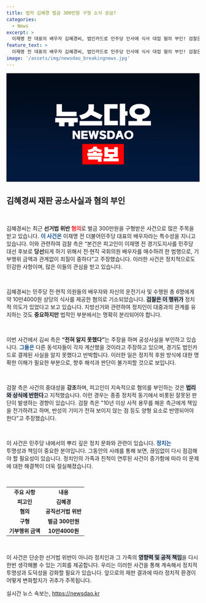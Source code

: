 ```yaml
---
title: 법카 김혜경 벌금 300만원 구형 소식 궁금?
categories:
  - News
excerpt: >
  이재명 전 대표의 배우자 김혜경씨, 법인카드로 민주당 인사에 식사 대접 혐의 부인! 검찰은 300만원 벌금 구형. 정치적 파장과 함께 이어질 법정 싸움의 향배는? 클릭해 더 알아보세요!
feature_text: >
  이재명 전 대표의 배우자 김혜경씨, 법인카드로 민주당 인사에 식사 대접 혐의 부인! 검찰은 300만원 벌금 구형. 정치적 파장과 함께 이어질 법정 싸움의 향배는? 클릭해 더 알아보세요!
image: '/assets/img/newsdao_breakingnews.jpg'
---
```


<p><img src="/assets/img/newsdao_breakingnews.jpg" alt="flaretime 속보" /></p>

<h2 data-ke-size="size26">김혜경씨 재판 공소사실과 혐의 부인</h2>

<p data-ke-size="size16">&nbsp;</p>

<p>김혜경씨는 최근 <b>선거법 위반 <span style="color: #ee2323;">혐의</span></b>로 벌금 300만원을 구형받은 사건으로 많은 주목을 받고 있습니다. <b><span style="color: #1a5490;">이 사건은</span></b> 이재명 전 더불어민주당 대표의 배우자라는 특수성을 지니고 있습니다. 이와 관련하여 검찰 측은 “본건은 피고인이 이재명 전 경기도지사를 민주당 대선 후보로 <b>당선</b>되게 하기 위해서 전·현직 국회의원 배우자를 매수하려 한 범행으로, 기부행위 금액과 관계없이 죄질이 중하다”고 주장했습니다. 이러한 사건은 정치적으로도 민감한 사항이며, 많은 이들의 관심을 받고 있습니다.</p>

<p data-ke-size="size16">&nbsp;</p>

<p>김혜경씨는 민주당 전·현직 의원들의 배우자와 자신의 운전기사 및 수행원 총 6명에게 약 10만4000원 상당의 식사를 제공한 혐의로 기소되었습니다. <b><span style="background-color: #21538527;">검찰은 이 행위가</span></b> 정치적 의도가 있었다고 보고 있습니다. 지방선거와 관련하여 정치인이 대중과의 관계를 유지하는 것도 <b>중요하지만</b> 법적인 부분에서는 명확히 분리되어야 합니다.</p>

<p data-ke-size="size16">&nbsp;</p>

<p>이번 사건에서 김씨 측은 <b>“전혀 알지 못했다”</b>는 주장을 하며 공성사실을 부인하고 있습니다. <b><span style="color: #1a5490;">그들은</span></b> 다른 동석자들이 각자 계산했을 것이라고 주장하고 있으며, 경기도 법인카드로 결제된 사실을 알지 못했다고 반박합니다. 이러한 일은 정치적 후원 방식에 대한 명확한 이해가 필요한 부분으로, 향후 해석과 판단이 불가피할 것으로 보입니다.</p>

<p data-ke-size="size16">&nbsp;</p>

<p>검찰 측은 사건의 중대성을 <b>강조</b>하며, 피고인이 지속적으로 혐의를 부인하는 것은 <b><span style="background-color: #21538527;">법리와 상식에 반한다</span></b>고 지적했습니다. 이런 경우는 종종 정치적 동기에서 비롯된 잘못된 판단이 발생하는 경향이 있습니다. 검찰 측은 "10년 이상 사적 용무를 해온 측근에게 책임을 전가하려고 하며, 반성의 기미가 전혀 보이지 않는 점 등도 양형 요소로 반영되어야 한다"고 주장했습니다.</p>

<p data-ke-size="size16">&nbsp;</p>

<p>이 사건은 민주당 내에서의 뿌리 깊은 정치 문화와 관련이 있습니다. <b><span style="color: #1a5490;">정치는<br></span></b> 투명성과 책임이 중요한 분야입니다. 그동안의 사례를 통해 보면, 끊임없이 다시 점검해야 할 필요성이 있습니다. 정치인의 가족과 친척이 연루된 사건이 증가함에 따라 이 문제에 대한 해결책이 더욱 절실해졌습니다.</p>

<p data-ke-size="size16">&nbsp;</p>

<table style="width: 100%;">
<tr>
<td style="text-align: center; height: 17px;"><b>주요 사항</b></td>
<td style="text-align: center; height: 17px;"><b>내용</b></td>
</tr>
<tr>
<td style="text-align: center; height: 17px;"><b>피고인</b></td>
<td style="text-align: center; height: 17px;"><b>김혜경</b></td>
</tr>
<tr>
<td style="text-align: center; height: 17px;"><b>혐의</b></td>
<td style="text-align: center; height: 17px;"><b>공직선거법 위반</b></td>
</tr>
<tr>
<td style="text-align: center; height: 17px;"><b>구형</b></td>
<td style="text-align: center; height: 17px;"><b>벌금 300만원</b></td>
</tr>
<tr>
<td style="text-align: center; height: 17px;"><b>기부행위 금액</b></td>
<td style="text-align: center; height: 17px;"><b>10만4000원</b></td>
</tr>
</table>

<p data-ke-size="size16">&nbsp;</p>

<p>이 사건은 단순한 선거법 위반이 아니라 정치인과 그 가족의 <b><span style="background-color: #21538527;">영향력 및 공적 책임</span></b>을 다시 한번 생각해볼 수 있는 기회를 제공합니다. 우리는 이러한 사건을 통해 계속해서 정치적 투명성과 도덕성을 강화할 필요가 있습니다. 앞으로의 재판 결과에 따라 정치적 환경이 어떻게 변화할지가 귀추가 주목됩니다.</p>
실시간 뉴스 속보는, <a href="https://newsdao.kr" rel="dofollow">https://newsdao.kr</a>


